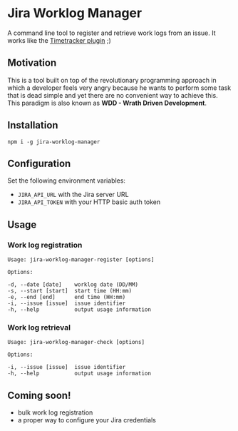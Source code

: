 # Jira Worklog Manager

A command line tool to register and retrieve work logs from an issue. It works like the [Timetracker plugin](https://marketplace.atlassian.com/apps/1211243/timetracker-time-tracking-reporting?hosting=server&tab=overview) ;)

## Motivation

This is a tool built on top of the revolutionary programming approach in which a developer feels very angry because he wants to perform some task that is dead simple and yet there are no convenient way to achieve this. This paradigm is also known as **WDD - Wrath Driven Development**.

## Installation

```
npm i -g jira-worklog-manager
```

## Configuration

Set the following environment variables:

- `JIRA_API_URL` with the Jira server URL
- `JIRA_API_TOKEN` with your HTTP basic auth token

## Usage

### Work log registration

```
Usage: jira-worklog-manager-register [options]

Options:

-d, --date [date]    worklog date (DD/MM)
-s, --start [start]  start time (HH:mm)
-e, --end [end]      end time (HH:mm)
-i, --issue [issue]  issue identifier
-h, --help           output usage information
```

### Work log retrieval

```
Usage: jira-worklog-manager-check [options]

Options:

-i, --issue [issue]  issue identifier
-h, --help           output usage information
```

## Coming soon!

- bulk work log registration
- a proper way to configure your Jira credentials